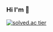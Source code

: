 ### Hi I'm :strawberry:


[![solved.ac tier](http://mazassumnida.wtf/api/generate_badge?boj=hyeonjin)](https://solved.ac/hyeonjin)
